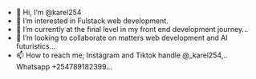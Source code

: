 - 👋 Hi, I’m @karel254
- 👀 I’m interested in Fulstack web development.
- 🌱 I’m currently at the final level in my front end development journey...
- 💞️ I’m looking to collaborate on matters web development and AI futuristics...
- 📫 How to reach me; Instagram and Tiktok handle @_karel254,.. Whatsapp +254789182399...

<!---
karel254/karel254 is a ✨ special ✨ repository because its `README.md` (this file) appears on your GitHub profile.
You can click the Preview link to take a look at your changes.
--->
